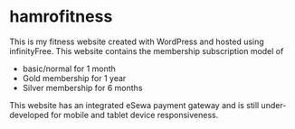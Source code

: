 # hamrofitness
This is my fitness website created with WordPress and hosted using infinityFree.
This website contains the membership subscription model of 
- basic/normal for 1 month 
- Gold membership for 1 year
- Silver membership for 6 months

This website has an integrated eSewa payment gateway and is still under-developed for mobile and tablet device responsiveness.
